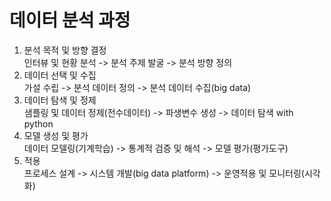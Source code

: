 # 데이터 분석 과정

1. 분석 목적 및 방향 결정  
인터뷰 및 현황 분석 -> 분석 주제 발굴 -> 분석 방향 정의
2. 데이터 선택 및 수집  
가설 수립 -> 분석 데이터 정의 -> 분석 데이터 수집(big data)
3. 데이터 탐색 및 정제  
샘플링 및 데이터 정제(전수데이터) -> 파생변수 생성 -> 데이터 탐색 with python
1. 모델 생성 및 평가  
데이터 모델링(기계학습) -> 통계적 검증 및 해석 -> 모델 평가(평가도구)
2. 적용  
프로세스 설계 -> 시스템 개발(big data platform) -> 운영적용 및 모니터링(시각화)
